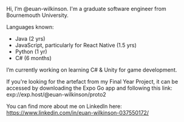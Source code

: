 Hi, I’m @euan-wilkinson. I'm a graduate software engineer from Bournemouth University.

Languages known: 
- Java (2 yrs)
- JavaScript, particularly for React Native (1.5 yrs)
- Python (1 yr)
- C# (6 months)

I’m currently working on learning C# & Unity for game development.

If you're looking for the artefact from my Final Year Project, it can be accessed by downloading the Expo Go app and following this link: exp://exp.host/@euan-wilkinson/proto2

You can find more about me on LinkedIn here: https://www.linkedin.com/in/euan-wilkinson-037550172/
